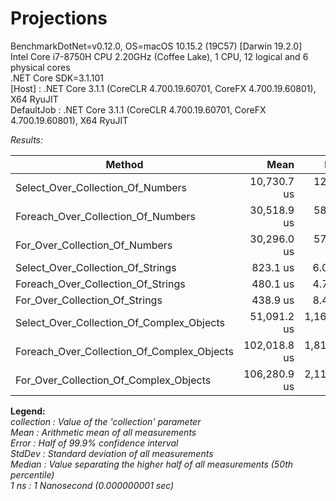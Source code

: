 ﻿# Projections

BenchmarkDotNet=v0.12.0, OS=macOS 10.15.2 (19C57) [Darwin 19.2.0]   
Intel Core i7-8750H CPU 2.20GHz (Coffee Lake), 1 CPU, 12 logical and 6 physical cores  
.NET Core SDK=3.1.101  
[Host]     : .NET Core 3.1.1 (CoreCLR 4.700.19.60701, CoreFX 4.700.19.60801), X64 RyuJIT  
DefaultJob : .NET Core 3.1.1 (CoreCLR 4.700.19.60701, CoreFX 4.700.19.60801), X64 RyuJIT  

*Results:*

|                                     Method |         Mean |       Error |      StdDev |       Median |
|------------------------------------------- |-------------:|------------:|------------:|-------------:|
|          Select_Over_Collection_Of_Numbers |  10,730.7 us |   126.33 us |   111.98 us |  10,728.0 us |
|         Foreach_Over_Collection_Of_Numbers |  30,518.9 us |   586.33 us |   697.98 us |  30,590.4 us |
|             For_Over_Collection_Of_Numbers |  30,296.0 us |   573.18 us |   562.94 us |  30,417.7 us |
|          Select_Over_Collection_Of_Strings |     823.1 us |     6.06 us |     5.38 us |     823.1 us |
|         Foreach_Over_Collection_Of_Strings |     480.1 us |     4.75 us |     4.21 us |     478.7 us |
|             For_Over_Collection_Of_Strings |     438.9 us |     8.40 us |     7.85 us |     435.8 us |
|  Select_Over_Collection_Of_Complex_Objects |  51,091.2 us | 1,163.61 us | 1,592.76 us |  50,690.1 us |
| Foreach_Over_Collection_Of_Complex_Objects | 102,018.8 us | 1,814.51 us | 1,608.52 us | 101,842.2 us |
|     For_Over_Collection_Of_Complex_Objects | 106,280.9 us | 2,111.98 us | 5,781.50 us | 104,329.4 us |

**Legend:**  
  *collection : Value of the 'collection' parameter*  
  *Mean       : Arithmetic mean of all measurements*  
  *Error      : Half of 99.9% confidence interval*  
  *StdDev     : Standard deviation of all measurements*  
  *Median     : Value separating the higher half of all measurements (50th percentile)*  
  *1 ns       : 1 Nanosecond (0.000000001 sec)*
  